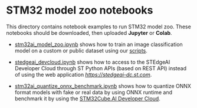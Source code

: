 # STM32 model zoo notebooks

This directory contains notebook examples to run STM32 model zoo. These notebooks should be downloaded, then uploaded **Jupyter** or **Colab**.

* [stm32ai_model_zoo.ipynb](./stm32ai_model_zoo.ipynb) shows how to train an image classification model on a custom or public dataset using our [scripts](../../image_classification/src/training/README.md).
* [stedgeai_devcloud.ipynb](./stedgeai_devcloud.ipynb) shows how to access to the STEdgeAI Developer Cloud through ST Python APIs (based on REST API) instead of using the web application *https://stedgeai-dc.st.com*.

* [stm32ai_quantize_onnx_benchmark.ipynb](./stm32ai_quantize_onnx_benchmark.ipynb) shows how to quantize ONNX format models with fake or real data by using ONNX runtime and benchmark it by using the [STM32Cube.AI Developer Cloud](https://stedgeai-dc.st.com).

